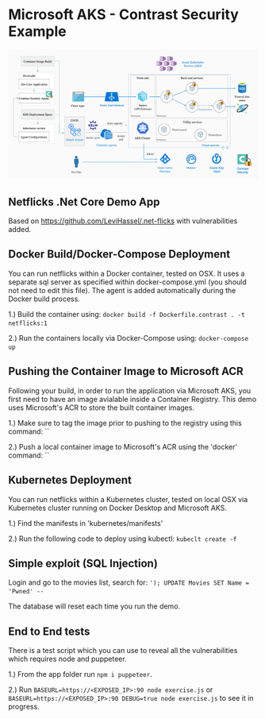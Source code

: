 # Microsoft AKS - Contrast Security Example

![Contrast AKS Integration Example](/images/aks-blog-pic1-2.png)

## Netflicks .Net Core Demo App

Based on https://github.com/LeviHassel/.net-flicks with vulnerabilities added.

## Docker Build/Docker-Compose Deployment

You can run netflicks within a Docker container, tested on OSX. It uses a separate sql server as specified within docker-compose.yml (you should not need to edit this file). The agent is added automatically during the Docker build process.

1.) Build the container using:
`docker build -f Dockerfile.contrast . -t netflicks:1`

2.) Run the containers locally via Docker-Compose using: 
`docker-compose up`

## Pushing the Container Image to Microsoft ACR

Following your build, in order to run the application via Microsoft AKS, you first need to have an image avialable inside a Container Registry.  This demo uses Microsoft's ACR to store the built container images. 

1.) Make sure to tag the image prior to pushing to the registry using this command:
``

2.) Push a local container image to Microsoft's ACR using the 'docker' command:
``

## Kubernetes Deployment

You can run netflicks within a Kubernetes cluster, tested on local OSX via Kubernetes cluster running on Docker Desktop and Microsoft AKS. 

1.) Find the manifests in 'kubernetes/manifests'

2.) Run the following code to deploy using kubectl:
`kubeclt create -f `

## Simple exploit (SQL Injection)

Login and go to the movies list, search for: 
`'); UPDATE Movies SET Name = 'Pwned' --`

The database will reset each time you run the demo.

## End to End tests

There is a test script which you can use to reveal all the vulnerabilities which requires node and puppeteer.

1.) From the app folder run `npm i puppeteer`.

2.) Run `BASEURL=https://<EXPOSED_IP>:90 node exercise.js` or `BASEURL=https://<EXPOSED_IP>:90 DEBUG=true node exercise.js` to see it in progress.
